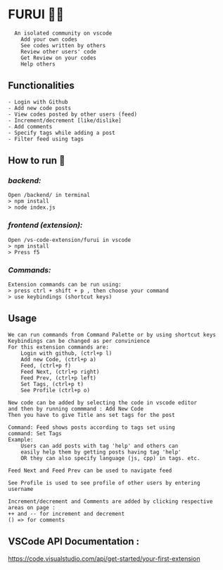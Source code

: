 # FURUI 👨‍💻
```  
  An isolated community on vscode
	Add your own codes
	See codes written by others
	Review other users' code
	Get Review on your codes
	Help others
```
## Functionalities 
	- Login with Github
	- Add new code posts
	- View codes posted by other users (feed)
	- Increment/decrement [like/dislike]
	- Add comments
	- Specify tags while adding a post
	- Filter feed using tags

## How to run 🚀
### _backend:_
	Open /backend/ in terminal
	> npm install
	> node index.js
### _frontend (extension):_
	Open /vs-code-extension/furui in vscode
	> npm install
	> Press f5
### _Commands:_
	Extension commands can be run using:
	> press ctrl + shift + p , then choose your command
	> use keybindings (shortcut keys)

## Usage
	We can run commands from Command Palette or by using shortcut keys
	Keybindings can be changed as per convinience
	For this extension commands are:
		Login with github, (ctrl+p l)
		Add new Code, (ctrl+p a)
		Feed, (ctrl+p f)
		Feed Next, (ctrl+p right)
		Feed Prev, (ctrl+p left)
		Set Tags, (ctrl+p t)
		See Profile (ctrl+p o)

	New code can be added by selecting the code in vscode editor
	and then by running commmand : Add New Code
	Then you have to give Title ans set tags for the post

	Command: Feed shows posts according to tags set using 
	command: Set Tags 
	Example:
		Users can add posts with tag 'help' and others can
		easily help them by getting posts having tag 'help'
		OR they can also specify language (js, cpp) in tags. etc.

	Feed Next and Feed Prev can be used to navigate feed

	See Profile is used to see profile of other users by entering
	username

	Increment/decrement and Comments are added by clicking respective
	areas on page :
 	++ and -- for increment and decrement
	() => for comments
            
## VSCode API Documentation :
https://code.visualstudio.com/api/get-started/your-first-extension



